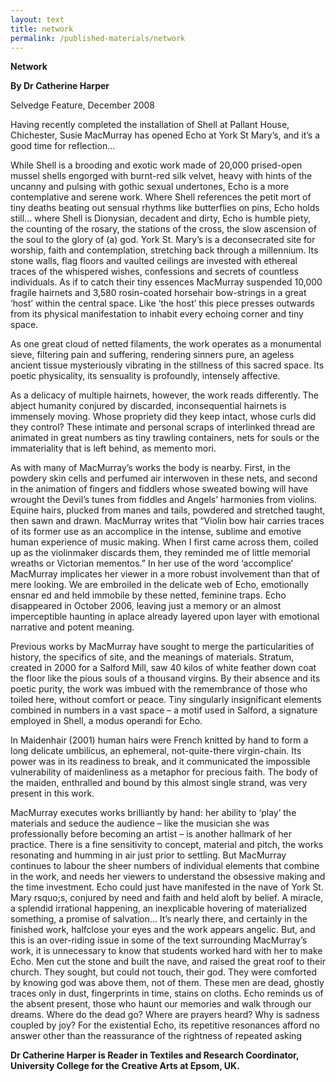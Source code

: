 ```yaml
---
layout: text
title: network
permalink: /published-materials/network
---
```



**Network**

**By Dr Catherine Harper**

Selvedge Feature, December 2008

Having recently completed the installation of Shell at Pallant House, Chichester, Susie MacMurray has opened Echo at York St Mary’s, and it’s a good time for reflection…

While Shell is a brooding and exotic work made of 20,000 prised-open mussel shells engorged with burnt-red silk velvet, heavy with hints of the uncanny and pulsing with gothic sexual undertones, Echo is a more contemplative and serene work. Where Shell references the petit mort of tiny deaths beating out sensual rhythms like butterflies on pins, Echo holds still… where Shell is Dionysian, decadent and dirty, Echo is humble piety, the counting of the rosary, the stations of the cross, the slow ascension of the soul to the glory of (a) god. York St. Mary’s is a deconsecrated site for worship, faith and contemplation, stretching back through a millennium. Its stone walls, flag floors and vaulted ceilings are invested with ethereal traces of the whispered wishes, confessions and secrets of countless individuals. As if to catch their tiny essences MacMurray suspended 10,000 fragile hairnets and 3,580 rosin-coated horsehair bow-strings in a great ‘host’ within the central space. Like ‘the host’ this piece presses outwards from its physical manifestation to inhabit every echoing corner and tiny space.

As one great cloud of netted filaments, the work operates as a monumental sieve, filtering pain and suffering, rendering sinners pure, an ageless ancient tissue mysteriously vibrating in the stillness of this sacred space. Its poetic physicality, its sensuality is profoundly, intensely affective.

As a delicacy of multiple hairnets, however, the work reads differently. The abject humanity conjured by discarded, inconsequential hairnets is immensely moving. Whose propriety did they keep intact, whose curls did they control? These intimate and personal scraps of interlinked thread are animated in great numbers as tiny trawling containers, nets for souls or the immateriality that is left behind, as memento mori.

As with many of MacMurray’s works the body is nearby. First, in the powdery skin cells and perfumed air interwoven in these nets, and second in the animation of fingers and fiddlers whose sweated bowing will have wrought the Devil’s tunes from fiddles and Angels’ harmonies from violins. Equine hairs, plucked from manes and tails, powdered and stretched taught, then sawn and drawn. MacMurray writes that “Violin bow hair carries traces of its former use as an accomplice in the intense, sublime and emotive human experience of music making. When I first came across them, coiled up as the violinmaker discards them, they reminded me of little memorial wreaths or Victorian mementos.” In her use of the word ‘accomplice’ MacMurray implicates her viewer in a more robust involvement than that of mere looking. We are embroiled in the delicate web of Echo, emotionally ensnar ed and held immobile by these netted, feminine traps. Echo disappeared in October 2006, leaving just a memory or an almost imperceptible haunting in aplace already layered upon layer with emotional narrative and potent meaning.

Previous works by MacMurray have sought to merge the particularities of history, the specifics of site, and the meanings of materials. Stratum, created in 2000 for a Salford Mill, saw 40 kilos of white feather down coat the floor like the pious souls of a thousand virgins. By their absence and its poetic purity, the work was imbued with the remembrance of those who toiled here, without comfort or peace. Tiny singularly insignificant elements combined in numbers in a vast space – a motif used in Salford, a signature employed in Shell, a modus operandi for Echo.

In Maidenhair (2001) human hairs were French knitted by hand to form a long delicate umbilicus, an ephemeral, not-quite-there virgin-chain. Its power was in its readiness to break, and it communicated the impossible vulnerability of maidenliness as a metaphor for precious faith. The body of the maiden, enthralled and bound by this almost single strand, was very present in this work.

MacMurray executes works brilliantly by hand: her ability to ‘play’ the materials and seduce the audience – like the musician she was professionally before becoming an artist – is another hallmark of her practice. There is a fine sensitivity to concept, material and pitch, the works resonating and humming in air just prior to settling. But MacMurray continues to labour the sheer numbers of individual elements that combine in the work, and needs her viewers to understand the obsessive making and the time investment. Echo could just have manifested in the nave of York St. Mary rsquo;s, conjured by need and faith and held aloft by belief. A miracle, a splendid irrational happening, an inexplicable hovering of materialized something, a promise of salvation… It’s nearly there, and certainly in the finished work, halfclose your eyes and the work appears angelic. But, and this is an over-riding issue in some of the text surrounding MacMurray’s work, it is unnecessary to know that students worked hard with her to make Echo. Men cut the stone and built the nave, and raised the great roof to their church. They sought, but could not touch, their god. They were comforted by knowing god was above them, not of them. These men are dead, ghostly traces only in dust, fingerprints in time, stains on cloths. Echo reminds us of the absent present, those who haunt our memories and walk through our dreams. Where do the dead go? Where are prayers heard? Why is sadness coupled by joy? For the existential Echo, its repetitive resonances afford no answer other than the reassurance of the rightness of repeated asking

**Dr Catherine Harper is Reader in Textiles and Research Coordinator, University College for the Creative Arts at Epsom, UK.**

